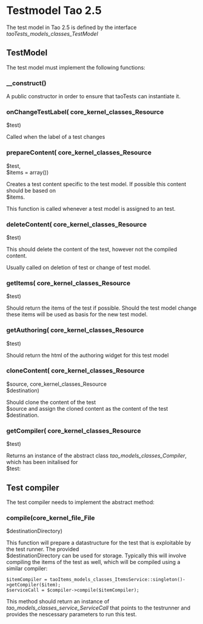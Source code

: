 <!--
parent: Testrunner
created_at: '2013-10-31 17:51:03'
updated_at: '2013-11-04 17:03:26'
authors:
    - 'Joel Bout'
tags:
    - Testrunner
-->

Testmodel Tao 2.5
=================

The test model in Tao 2.5 is defined by the interface *taoTests_models_classes_TestModel*

TestModel
---------

The test model must implement the following functions:

### __construct()

A public constructor in order to ensure that taoTests can instantiate it.

### onChangeTestLabel( core_kernel_classes_Resource <br/>
$test)

Called when the label of a test changes

### prepareContent( core_kernel_classes_Resource <br/>
$test, <br/>
$items = array())

Creates a test content specific to the test model. If possible this content should be based on <br/>
$items.<br/>

This function is called whenever a test model is assigned to an test.

### deleteContent( core_kernel_classes_Resource <br/>
$test)

This should delete the content of the test, however not the compiled content.<br/>

Usually called on deletion of test or change of test model.

### getItems( core_kernel_classes_Resource <br/>
$test)

Should return the items of the test if possible. Should the test model change these items will be used as basis for the new test model.

### getAuthoring( core_kernel_classes_Resource <br/>
$test)

Should return the html of the authoring widget for this test model

### cloneContent( core_kernel_classes_Resource <br/>
$source, core_kernel_classes_Resource <br/>
$destination)

Should clone the content of the test <br/>
$source and assign the cloned content as the content of the test <br/>
$destination.

### getCompiler( core_kernel_classes_Resource <br/>
$test)

Returns an instance of the abstract class *tao_models_classes_Compiler*, which has been initalised for <br/>
$test:

Test compiler
-------------

The test compiler needs to implement the abstract method:

### compile(core_kernel_file_File <br/>
$destinationDirectory)

This function will prepare a datastructure for the test that is exploitable by the test runner. The provided <br/>
$destinationDirectory can be used for storage. Typically this will involve compiling the items of the test as well, which will be compiled using a similar compiler:

    $itemCompiler = taoItems_models_classes_ItemsService::singleton()->getCompiler($item);
    $serviceCall = $compiler->compile($itemCompiler);

This method should return an instance of *tao_models_classes_service_ServiceCall* that points to the testrunner and provides the nescessary parameters to run this test.


